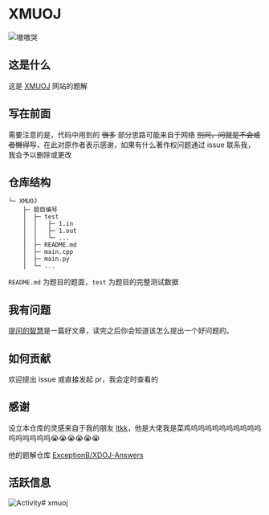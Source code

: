 # XMUOJ

![嗷嗷哭](https://user-images.githubusercontent.com/57581480/229348131-f49ddc53-70b8-4839-8085-e6dbba2d9119.png)

## 这是什么

这是 [XMUOJ](http://xmuoj.com/) 网站的题解

## 写在前面

需要注意的是，代码中用到的 ~~很多~~ 部分思路可能来自于网络 ~~别问，问就是不会或者懒得写~~，在此对原作者表示感谢，如果有什么著作权问题通过 issue 联系我，我会予以删除或更改

## 仓库结构

```
└─ XMUOJ
    ├─ 题目编号
    │  ├─ test
    │  │   ├─ 1.in
    │  │   ├─ 1.out
    │  │   └─ ...
    │  ├─ README.md
    │  ├─ main.cpp
    │  ├─ main.py
    │  └─ ...
```

`README.md` 为题目的题面，`test` 为题目的完整测试数据

## 我有问题

[提问的智慧](https://lug.ustc.edu.cn/wiki/doc/smart-questions/)是一篇好文章，读完之后你会知道该怎么提出一个好问题的。

## 如何贡献

欢迎提出 issue 或直接发起 pr，我会定时查看的

## 感谢

设立本仓库的灵感来自于我的朋友 [ltkk](https://github.com/ExceptionB)，他是大佬我是菜鸡呜呜呜呜呜呜呜呜呜呜呜呜呜呜呜呜😭😭😭😭😭😭

他的题解仓库 [ExceptionB/XDOJ-Answers](https://github.com/ExceptionB/XDOJ-Answers)

## 活跃信息

![Activity](https://repobeats.axiom.co/api/embed/a410db0e8d0cd3ed8e81b64ae81d28310ce648b9.svg "Repobeats analytics image")#   x m u o j  
 